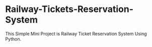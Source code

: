 # Railway-Tickets-Reservation-System
This Simple Mini Project is Railway Ticket Reservation System Using Python.
